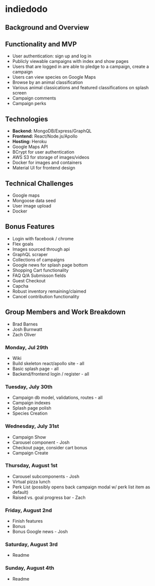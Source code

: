 # indiedodo

## Background and Overview


## Functionality and MVP
* User authentication: sign up and log in
* Publicly viewable campaigns with index and show pages
* Users that are logged in are able to pledge to a campaign, create a campaign
* Users can view species on Google Maps
* Browse by an animal classification
* Various animal classications and featured classifications on splash screen
* Campaign comments
* Campaign perks

## Technologies

* **Backend:** MongoDB/Express/GraphQL
* **Frontend:** React/Node.js/Apollo
* **Hosting:** Heroku
* Google Maps API
* BCrypt for user authentication
* AWS S3 for storage of images/videos
* Docker for images and containers
* Material UI for frontend design

## Technical Challenges
* Google maps
* Mongoose data seed
* User image upload
* Docker

## Bonus Features
* Login with facebook / chrome
* Flex goals
* Images sourced through api
* GraphQL scraper
* Collections of campaigns
* Google news for splash page bottom
* Shopping Cart functionality
* FAQ Q/A Submisson fields 
* Guest Checkout
* Capcha
* Robust inventory remaining/claimed
* Cancel contribution functionality

## Group Members and Work Breakdown

* Brad Barnes
* Josh Burnwatt
* Zach Oliver

### Monday, Jul 29th
* Wiki
* Build skeleton react/apollo site - all
* Basic splash page - all
* Backend/frontend login / register - all

### Tuesday, July 30th
* Campaign db model, validations, routes - all
* Campaign indexes
* Splash page polish
* Species Creation

### Wednesday, July 31st
* Campaign Show
* Carousel component - Josh
* Checkout page, consider cart bonus
* Campaign Create

### Thursday, August 1st
* Carousel subcomponents - Josh
* Virtual pizza lunch
* Perk List (possibly opens back campaign modal w/ perk list item as default)
* Raised vs. goal progress bar - Zach

### Friday, August 2nd
* Finish features
* Bonus
* Bonus Google news - Josh

### Saturday, August 3rd
* Readme

### Sunday, August 4th
* Readme
